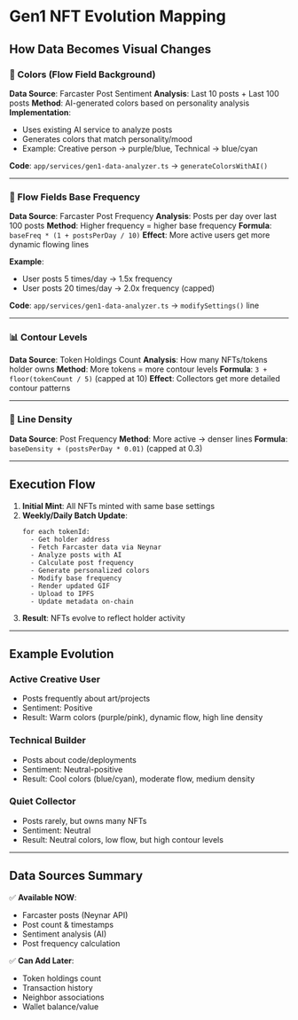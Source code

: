# Gen1 NFT Evolution Mapping

## How Data Becomes Visual Changes

### 🎨 Colors (Flow Field Background)

**Data Source**: Farcaster Post Sentiment
**Analysis**: Last 10 posts + Last 100 posts
**Method**: AI-generated colors based on personality analysis
**Implementation**:
- Uses existing AI service to analyze posts
- Generates colors that match personality/mood
- Example: Creative person → purple/blue, Technical → blue/cyan

**Code**: `app/services/gen1-data-analyzer.ts` → `generateColorsWithAI()`

---

### 🌊 Flow Fields Base Frequency

**Data Source**: Farcaster Post Frequency
**Analysis**: Posts per day over last 100 posts
**Method**: Higher frequency = higher base frequency
**Formula**: `baseFreq * (1 + postsPerDay / 10)`
**Effect**: More active users get more dynamic flowing lines

**Example**:
- User posts 5 times/day → 1.5x frequency
- User posts 20 times/day → 2.0x frequency (capped)

**Code**: `app/services/gen1-data-analyzer.ts` → `modifySettings()` line

---

### 📊 Contour Levels

**Data Source**: Token Holdings Count
**Analysis**: How many NFTs/tokens holder owns
**Method**: More tokens = more contour levels
**Formula**: `3 + floor(tokenCount / 5)` (capped at 10)
**Effect**: Collectors get more detailed contour patterns

---

### 📐 Line Density

**Data Source**: Post Frequency
**Method**: More active → denser lines
**Formula**: `baseDensity + (postsPerDay * 0.01)` (capped at 0.3)

---

## Execution Flow

1. **Initial Mint**: All NFTs minted with same base settings
2. **Weekly/Daily Batch Update**:
   ```
   for each tokenId:
     - Get holder address
     - Fetch Farcaster data via Neynar
     - Analyze posts with AI
     - Calculate post frequency
     - Generate personalized colors
     - Modify base frequency
     - Render updated GIF
     - Upload to IPFS
     - Update metadata on-chain
   ```
3. **Result**: NFTs evolve to reflect holder activity

---

## Example Evolution

### Active Creative User
- Posts frequently about art/projects
- Sentiment: Positive
- Result: Warm colors (purple/pink), dynamic flow, high line density

### Technical Builder
- Posts about code/deployments
- Sentiment: Neutral-positive
- Result: Cool colors (blue/cyan), moderate flow, medium density

### Quiet Collector
- Posts rarely, but owns many NFTs
- Sentiment: Neutral
- Result: Neutral colors, low flow, but high contour levels

---

## Data Sources Summary

✅ **Available NOW**:
- Farcaster posts (Neynar API)
- Post count & timestamps
- Sentiment analysis (AI)
- Post frequency calculation

✅ **Can Add Later**:
- Token holdings count
- Transaction history
- Neighbor associations
- Wallet balance/value

